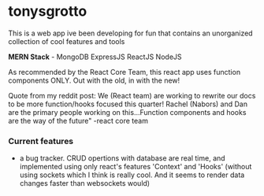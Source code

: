 # tonysgrotto

This is a web app ive been developing for fun that contains an unorganized collection of cool features and tools

**MERN Stack** - MongoDB ExpressJS ReactJS NodeJS

As recommended by the React Core Team, this react app uses function components ONLY. Out with the old, in with the new!

Quote from my reddit post:
We (React team) are working to rewrite our docs to be more function/hooks focused this quarter! Rachel (Nabors) and Dan are the primary people working on this...Function components and hooks are the way of the future" -react core team

### Current features

- a bug tracker. CRUD opertions with database are real time, and implemented using only react's features 'Context' and 'Hooks' (without using sockets which I think is really cool. And it seems to render data changes faster than websockets would)
